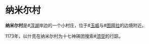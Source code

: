 # 纳米尔村

**纳米尔村**是#[淳湖](locations/purelake)岸边的一个小村庄，位于#[玉威](locations/yulay)与#[图拜拉](locations/tu-bayla)的边境附近。

1173年，以什克在纳米尔村为十七神瑛团搜索#[须空](characters/wit)的行踪。
